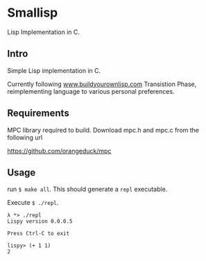Smallisp
=====

Lisp Implementation in C.


## Intro

Simple Lisp implementation in C.

Currently following www.buildyourownlisp.com
Transistion Phase, reimplementing language to various personal preferences.


## Requirements
MPC library required to build.
Download mpc.h and mpc.c from the following url

https://github.com/orangeduck/mpc

## Usage
run `$ make all`. This should generate a `repl` executable.

Execute `$ ./repl`.

	λ *> ./repl 
	Lispy version 0.0.0.5

	Press Ctrl-C to exit

	lispy> (+ 1 1)
	2

